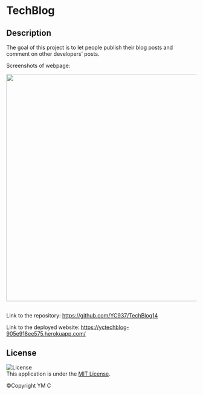 # TechBlog

## Description

The goal of this project is to let people publish their blog posts and comment on other developers’ posts. 

Screenshots of webpage:

<img src="./screenshots/1.png" width= 600px>


##

Link to the repository: https://github.com/YC937/TechBlog14

Link to the deployed website: https://yctechblog-905e918ee575.herokuapp.com/

## License

![License](https://img.shields.io/badge/License-MIT-yellow.svg)  
This application is under the [MIT License](https://opensource.org/licenses/MIT).

&copy;Copyright YM C
